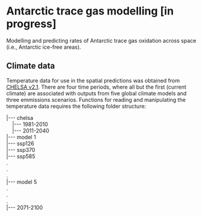 # Antarctic trace gas modelling [in progress]
Modelling and predicting rates of Antarctic trace gas oxidation across space (i.e., Antarctic ice-free areas).

## Climate data
Temperature data for use in the spatial predictions was obtained from [CHELSA v2.1](https://chelsa-climate.org/downloads/). There are four time periods, where all but the first (current climate) are associated with outputs from five global climate models and three emmissions scenarios. Functions for reading and manipulating the temperature data requires the following folder structure:

|--- chelsa  
&nbsp;&nbsp;&nbsp;&nbsp;|--- 1981-2010  
  &nbsp;&nbsp;&nbsp;&nbsp;|--- 2011-2040  
    |--- model 1  
      |--- ssp126  
      |--- ssp370  
      |--- ssp585  
    .  
    .  
    .  
    |--- model 5  
  .  
  .  
  .  
  |--- 2071-2100
